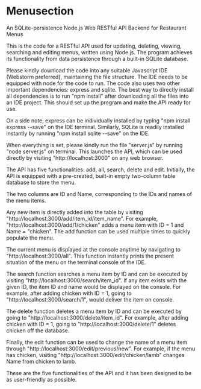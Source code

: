 # Menusection
An SQLite-persistence Node.js Web RESTful API Backend for Restaurant Menus

This is the code for a RESTful API used for updating, deleting, viewing, searching and editing menus, written using Node.js.
The program achieves its functionality from data persistence through a built-in SQLite database.

Please kindly download the code into any suitable Javascript IDE (Webstorm preferred), maintaining the file structure.
The IDE needs to be equipped with node for the code to run.
The code also uses two other important dependencies: express and sqlite.
The best way to directly install all dependencies is to run "npm install" after downloading all the files into an IDE project.
This should set up the program and make the API ready for use.

On a side note, express can be individually installed by typing "npm install express --save" on the IDE terminal.
Similarly, SQLite is readily installed instantly by running "npm install sqlite --save" on the IDE.

When everything is set, please kindly run the file "server.js" by running "node server.js" on terminal.
This launches the API, which can be used directly by visiting "http://localhost:3000" on any web browser.

The API has five functionalities: add, all, search, delete and edit.
Initially, the API is equipped with a pre-created, built-in empty two-column table database to store the menu.

The two columns are ID and Name, corresponding to the IDs and names of the menu items.

Any new item is directly added into the table by visiting "http://localhost:3000/add/item_id/item_name".
For example, "http://localhost:3000/add/1/chicken" adds a menu item with ID = 1 and Name = "chicken".
The add function can be used multiple times to quickly populate the menu.

The current menu is displayed at the console anytime by navigating to "http://localhost:3000/all".
This function instantly prints the present situation of the menu on the terminal console of the IDE.

The search function searches a menu item by ID and can be executed by visiting "http://localhost:3000/search/item_id".
If any item exists with the given ID, the item ID and name would be displayed on the console.
For example, after adding chicken with ID = 1, going to "http://localhost:3000/search/1", would deliver the item on console.

The delete function deletes a menu item by ID and can be executed by going to "http://localhost:3000/delete/item_id".
For example, after adding chicken with ID = 1, going to "http://localhost:3000/delete/1" deletes chicken off the database.

Finally, the edit function can be used to change the name of a menu item through "http://localhost:3000/edit/previous/new".
For example, if the menu has chicken, visiting "http://localhost:3000/edit/chicken/lamb" changes Name from chicken to lamb.

These are the five functionalities of the API and it has been designed to be as user-friendly as possible.
